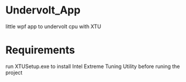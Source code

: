 # Undervolt_App
little wpf app to undervolt cpu with XTU

# Requirements
run XTUSetup.exe to install Intel Extreme Tuning Utility before runing the project
